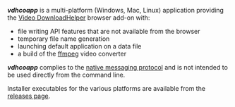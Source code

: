 
***vdhcoapp*** is a multi-platform (Windows, Mac, Linux) application providing the 
[Video DownloadHelper](https://downloadhelper.net/) browser add-on with:

- file writing API features that are not available from the browser
- temporary file name generation
- launching default application on a data file
- a build of the [ffmpeg](http://ffmpeg.org/) video converter

***vdhcoapp*** complies to the [native messaging protocol](https://developer.mozilla.org/en-US/Add-ons/WebExtensions/Native_messaging) and is not intended to be used directly from the command line.

Installer executables for the various platforms are available from the [releases page](https://github.com/mi-g/vdhcoapp/releases).
